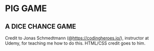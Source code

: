 PIG GAME
================

A DICE CHANCE GAME
----------------------

Credit to Jonas Schmedtmann (@https://codingheroes.io/), instructor at Udemy, for teaching me how to do this. HTML/CSS credit goes to him.
